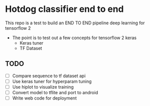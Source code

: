 # Hotdog classifier end to end
This repo is a test to build an END TO END pipeline deep learning for tensorflow 2

- The point is to test out a few concepts for tensorflow 2 keras
    - Keras tuner
    - TF Dataset

## TODO
- [ ] Compare sequence to tf dataset api
- [ ] Use keras tuner for hyperparam tuning
- [ ] Use hiplot to visualize training
- [ ] Convert model to tflite and port to android
- [ ] Write web code for deployment